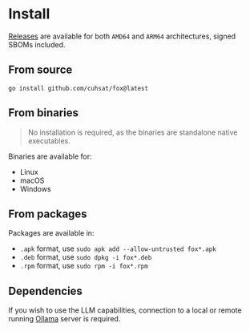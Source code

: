 # Install
[Releases](https://github.com/cuhsat/fox/releases) are available for both `AMD64` and `ARM64` architectures, signed SBOMs included.

## From source
```console
go install github.com/cuhsat/fox@latest
```

## From binaries
> No installation is required, as the binaries are standalone native executables.

Binaries are available for:
 
- Linux
- macOS
- Windows

## From packages
Packages are available in:

- `.apk` format, use `sudo apk add --allow-untrusted fox*.apk`
- `.deb` format, use `sudo dpkg -i fox*.deb`
- `.rpm` format, use  `sudo rpm -i fox*.rpm`

## Dependencies
If you wish to use the LLM capabilities, connection to a local or remote running [Ollama](https://ollama.com) server is required.
